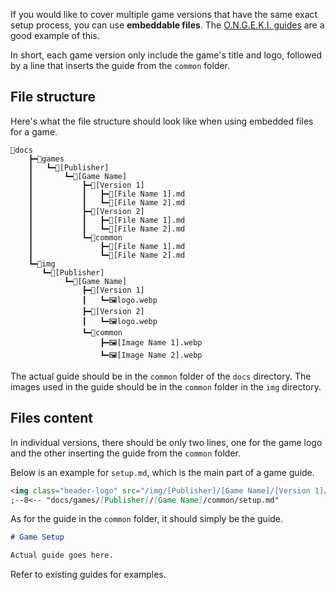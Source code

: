 If you would like to cover multiple game versions that have the same exact setup process, you can use **embeddable files**. The [O.N.G.E.K.I. guides](https://github.com/two-torial/two-torial/tree/master/docs/games/sega/ongeki) are a good example of this.

In short, each game version only include the game's title and logo, followed by a line that inserts the guide from the `common` folder.

## File structure

Here's what the file structure should look like when using embedded files for a game.

```
📂docs
    ┣━📂games
    ┃   ┗━📂[Publisher]
    ┃       ┗━📂[Game Name]
    ┃           ┣━📂[Version 1]
    ┃           ┃   ┣━📄[File Name 1].md
    ┃           ┃   ┗━📄[File Name 2].md
    ┃           ┣━📂[Version 2]
    ┃           ┃   ┣━📄[File Name 1].md
    ┃           ┃   ┗━📄[File Name 2].md
    ┃           ┗━📂common
    ┃               ┣━📄[File Name 1].md
    ┃               ┗━📄[File Name 2].md
    ┗━📂img
       ┗━📂[Publisher]
            ┗━📂[Game Name]
                ┣━📂[Version 1]
                ┃   ┗━🖼️logo.webp
                ┣━📂[Version 2]
                ┃   ┗━🖼️logo.webp
                ┗━📂common
                    ┣━🖼️[Image Name 1].webp
                    ┗━🖼️[Image Name 2].webp
```

The actual guide should be in the `common` folder of the `docs` directory. The images used in the guide should be in the `common` folder in the `img` directory.

## Files content

In individual versions, there should be only two lines, one for the game logo and the other inserting the guide from the `common` folder.

Below is an example for `setup.md`, which is the main part of a game guide.

``` md title="/games/[Publisher]/[Game Name]/[Version 1]/setup.md"
<img class="header-logo" src="/img/[Publisher]/[Game Name]/[Version 1]/logo.webp">
;--8<-- "docs/games/[Publisher]/[Game Name]/common/setup.md"
```

As for the guide in the `common` folder, it should simply be the guide.

``` md title="/games/[Publisher]/[Game Name]/common/setup.md"
# Game Setup

Actual guide goes here.
```

Refer to existing guides for examples.